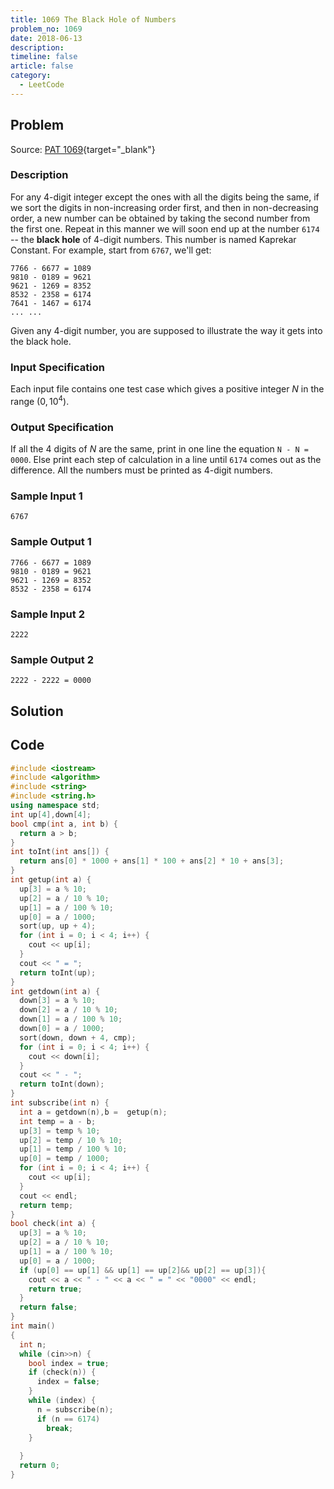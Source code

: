 ```yaml
---
title: 1069 The Black Hole of Numbers
problem_no: 1069
date: 2018-06-13
description: 
timeline: false
article: false
category:
  - LeetCode
---
```


<!--more-->

## Problem

Source: [PAT 1069](https://pintia.cn/problem-sets/994805342720868352/exam/problems/994805400954585088){target="_blank"}

### Description

For any 4-digit integer except the ones with all the digits being the same, if we sort the digits in non-increasing order first, and then in non-decreasing order, a new number can be obtained by taking the second number from the first one. Repeat in this manner we will soon end up at the number `6174` -- the **black hole** of 4-digit numbers. This number is named Kaprekar Constant.
For example, start from `6767`, we'll get:

```
7766 - 6677 = 1089
9810 - 0189 = 9621
9621 - 1269 = 8352
8532 - 2358 = 6174
7641 - 1467 = 6174
... ...
```

Given any 4-digit number, you are supposed to illustrate the way it gets into the black hole.

### Input Specification

Each input file contains one test case which gives a positive integer $N$ in the range $(0,10^4)$.

### Output Specification

If all the 4 digits of $N$ are the same, print in one line the equation `N - N = 0000`. Else print each step of calculation in a line until `6174` comes out as the difference. All the numbers must be printed as 4-digit numbers.

### Sample Input 1

```text
6767
```

### Sample Output 1

```text
7766 - 6677 = 1089
9810 - 0189 = 9621
9621 - 1269 = 8352
8532 - 2358 = 6174
```

### Sample Input 2

```text
2222
```

### Sample Output 2

```text
2222 - 2222 = 0000
```

## Solution

## Code




```cpp
#include <iostream>
#include <algorithm>
#include <string>
#include <string.h>
using namespace std;
int up[4],down[4];
bool cmp(int a, int b) {
  return a > b;
}
int toInt(int ans[]) {
  return ans[0] * 1000 + ans[1] * 100 + ans[2] * 10 + ans[3];
}
int getup(int a) {
  up[3] = a % 10;
  up[2] = a / 10 % 10;
  up[1] = a / 100 % 10;
  up[0] = a / 1000;
  sort(up, up + 4);
  for (int i = 0; i < 4; i++) {
    cout << up[i];
  }
  cout << " = ";
  return toInt(up);
}
int getdown(int a) {
  down[3] = a % 10;
  down[2] = a / 10 % 10;
  down[1] = a / 100 % 10;
  down[0] = a / 1000;
  sort(down, down + 4, cmp);
  for (int i = 0; i < 4; i++) {
    cout << down[i];
  }
  cout << " - ";
  return toInt(down);
}
int subscribe(int n) {
  int a = getdown(n),b =  getup(n);
  int temp = a - b;
  up[3] = temp % 10;
  up[2] = temp / 10 % 10;
  up[1] = temp / 100 % 10;
  up[0] = temp / 1000;
  for (int i = 0; i < 4; i++) {
    cout << up[i];
  }
  cout << endl;
  return temp;
}
bool check(int a) {
  up[3] = a % 10;
  up[2] = a / 10 % 10;
  up[1] = a / 100 % 10;
  up[0] = a / 1000;
  if (up[0] == up[1] && up[1] == up[2]&& up[2] == up[3]){
    cout << a << " - " << a << " = " << "0000" << endl;
    return true;
  }
  return false;
}
int main()
{
  int n;
  while (cin>>n) {
    bool index = true;
    if (check(n)) {
      index = false;
    }
    while (index) {
      n = subscribe(n);
      if (n == 6174)
        break;
    }
    
  }
  return 0;
}
```

